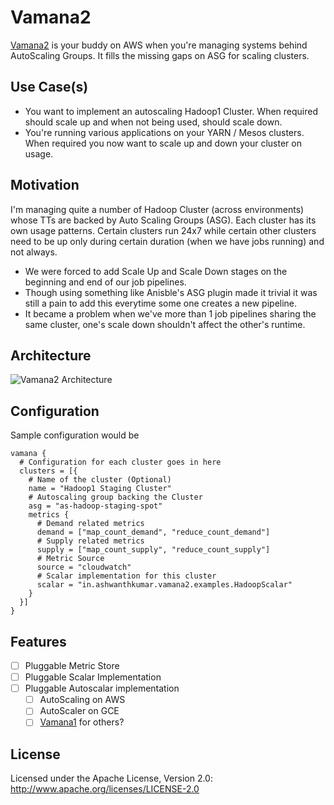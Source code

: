 # Vamana2
[Vamana2](https://en.wikipedia.org/wiki/Vamana) is your buddy on AWS when you're managing systems behind AutoScaling Groups. It fills the missing gaps on ASG for scaling clusters.

## Use Case(s)
- You want to implement an autoscaling Hadoop1 Cluster. When required should scale up and when not being used, should scale down.
- You're running various applications on your YARN / Mesos clusters. When required you now want to scale up and down your cluster on usage.

## Motivation
I'm managing quite a number of Hadoop Cluster (across environments) whose TTs are backed by Auto Scaling Groups (ASG). 
Each cluster has its own usage patterns. Certain clusters run 24x7 while certain other clusters need to be up only during certain duration (when we have jobs running) and not always.
- We were forced to add Scale Up and Scale Down stages on the beginning and end of our job pipelines.
- Though using something like Anisble's ASG plugin made it trivial it was still a pain to add this everytime some one creates a new pipeline.
- It became a problem when we've more than 1 job pipelines sharing the same cluster, one's scale down shouldn't affect the other's runtime.

## Architecture
![Vamana2 Architecture](https://raw.githubusercontent.com/ashwanthkumar/vamana2/master/docs/vaman-architecture.png)

## Configuration
Sample configuration would be
```
vamana {
  # Configuration for each cluster goes in here
  clusters = [{
    # Name of the cluster (Optional)
    name = "Hadoop1 Staging Cluster"
    # Autoscaling group backing the Cluster
    asg = "as-hadoop-staging-spot"
    metrics {
      # Demand related metrics
      demand = ["map_count_demand", "reduce_count_demand"]
      # Supply related metrics
      supply = ["map_count_supply", "reduce_count_supply"]
      # Metric Source
      source = "cloudwatch"
      # Scalar implementation for this cluster
      scalar = "in.ashwanthkumar.vamana2.examples.HadoopScalar"
    }
  }]
}
```

## Features
- [ ] Pluggable Metric Store
- [ ] Pluggable Scalar Implementation
- [ ] Pluggable Autoscalar implementation
  - [ ] AutoScaling on AWS
  - [ ] AutoScaler on GCE
  - [ ] [Vamana1](http://github.com/ashwanthkumar/vamana) for others?

## License
Licensed under the Apache License, Version 2.0: http://www.apache.org/licenses/LICENSE-2.0

